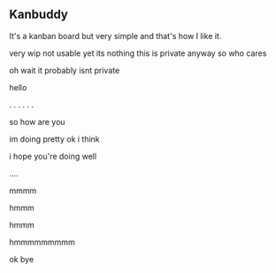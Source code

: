 ## Kanbuddy
It's a kanban board but very simple and that's how I like it.

very wip not usable yet its nothing this is private anyway so who cares

oh wait it probably isnt private

hello

.
.
.
.
.
.

so how are you

im doing pretty ok i think

i hope you're doing well

....


mmmm


hmmm




hmmm






hmmmmmmmmm




ok bye